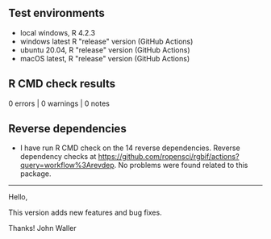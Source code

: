 ## Test environments

* local windows, R 4.2.3
* windows latest R "release" version (GitHub Actions)
* ubuntu 20.04, R "release" version (GitHub Actions)
* macOS latest, R "release" version (GitHub Actions)

## R CMD check results

0 errors | 0 warnings | 0 notes

## Reverse dependencies

* I have run R CMD check on the 14 reverse dependencies. Reverse dependency checks at <https://github.com/ropensci/rgbif/actions?query=workflow%3Arevdep>. No problems were found related to this package.

--------

Hello,

This version adds new features and bug fixes. 

Thanks!
John Waller